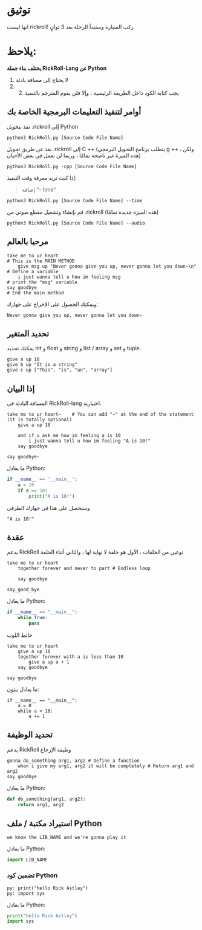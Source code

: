 # توثيق
انها ليست rickroll! ركب السيارة وستبدأ الرحلة بعد 3 ثوانٍ

# يلاحظ:
**يختلف بناء جملة RickRoll-Lang عن Python**
1. لا يحتاج إلى مسافة بادئة
2. 2. يجب كتابة الكود داخل الطريقة الرئيسية ، وإلا فلن يقوم المترجم بالتنفيذ

## أوامر لتنفيذ التعليمات البرمجية الخاصة بك
نفذ بتحويل .rickroll إلى Python
```
python3 RickRoll.py [Source Code File Name]
```
نفذ عن طريق تحويل .rickroll إلى C ++ (يتطلب برنامج التحويل البرمجي g ++ ، ولكن هذه الميزة غير ناضجة تمامًا ، وربما لن تعمل في بعض الأحيان)
```
python3 RickRoll.py -cpp [Source Code File Name]
```
إذا كنت تريد معرفة وقت التنفيذ:
> إضافة "- time"
```
python3 RickRoll.py [Source Code File Name] --time
```
قم بإنشاء وتشغيل مقطع صوتي من .rickroll (هذه الميزة جديدة تمامًا)
```
python3 RickRoll.py [Source Code File Name] --audio
```

## مرحبا بالعالم
```
take me to ur heart                                                    # This is the MAIN METHOD
    give msg up "Never gonna give you up, never gonna let you down~\n" # Define a variable
    i just wanna tell u how im feeling msg                             # print the "msg" variable
say goodbye                                                            # End the main method
```
ويمكنك الحصول على الإخراج على جهازك:
```
Never gonna give you up, never gonna let you down~
```

## تحديد المتغير
يمكنك تحديد int و float و string و list / array و set و tuple.
```
give a up 10
give b up "It is a string"
give c up ["This", "is", "an", "array"]

```

## إذا البيان
المسافة البادئة في RickRoll-lang اختيارية.
```
take me to ur heart~    # You can add "~" at the end of the statement (it is totally optional)
    give a up 10

    and if u ask me how im feeling a is 10
        i just wanna tell u how im feeling "A is 10!"
    say goodbye

say goodbye~
```
ما يعادل Python:
```python
if __name__ == '__main__':
    a = 10
    if a == 10:
        print("A is 10!")

```

وستحصل على هذا في جهازك الطرفي
```
"A is 10!"
```

## عقدة
يدعم RickRoll نوعين من الحلقات ، الأول هو حلقة لا نهاية لها ، والثاني أثناء الحلقة
```
take me to ur heart
    together forever and never to part # Endless loop

    say goodbye

say_good_bye
```
ما يعادل Python:
```Python
if __name__ == "__main__":
    while True:
        pass
```
حائط اللوب
```
take me to ur heart
    give a up 10
    together forever with a is less than 10
        give a up a + 1
    say goodbye

say goodbye
```
ما يعادل بيثون:
```
if __name__ == "__main__":
    a = 0
    while a < 10:
        a += 1

```

## تحديد الوظيفة
يدعم RickRoll وظيفة الإرجاع
```
gonna do_something arg1, arg2 # Define a function
    when i give my arg1, arg2 it will be completely # Return arg1 and arg2
say goodbye
```
ما يعادل Python:
```python
def do_something(arg1, arg2):
    return arg1, arg2
```

## استيراد مكتبة / ملف Python
```
we know the LIB_NAME and we're gonna play it
```
ما يعادل Python:
```python
import LIB_NAME
```

### تضمين كود Python
```
py: print("hello Rick Astley")
py: import sys
```
ما يعادل Python:
```python
print("hello Rick Astley")
import sys
```